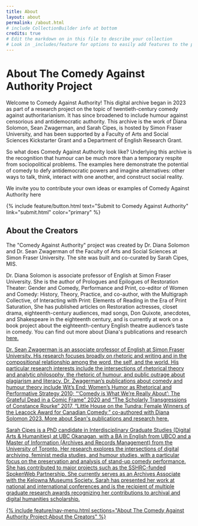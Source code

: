 ```yaml
---
title: About
layout: about
permalink: /about.html
# include CollectionBuilder info at bottom
credits: true
# Edit the markdown on in this file to describe your collection
# Look in _includes/feature for options to easily add features to the page
---
```


# About The Comedy Against Authority Project


Welcome to Comedy Against Authority! This digital archive began in 2023 as part of a research project on the topic of twentieth-century comedy against authoritarianism. It has since broadened to include humour against censorious and antidemocratic authority. This archive is the work of Diana Solomon, Sean Zwagerman, and Sarah Cipes, is hosted by Simon Fraser University, and has been supported by a Faculty of Arts and Social Sciences Kickstarter Grant and a Department of English Research Grant.

So what does Comedy Against Authority look like? Underlying this archive is the recognition that humour can be much more than a temporary respite from sociopolitical problems. The examples here demonstrate the potential of comedy to defy antidemocratic powers and imagine alternatives: other ways to talk, think, interact with one another, and construct social reality.
 
We invite you to contribute your own ideas or examples of Comedy Against Authority here 

{% include feature/button.html text="Submit to Comedy Against Authority" link="submit.html" color="primary" %}


## About the Creators

The "Comedy Against Authority" project was created by Dr. Diana Solomon and Dr. Sean Zwagerman of the Faculty of Arts and Social Sciences at Simon Fraser University. The site was built and co-curated by Sarah Cipes, MIS.

Dr. Diana Solomon is associate professor of English at Simon Fraser University. She is the author of Prologues and Epilogues of Restoration Theater: Gender and Comedy, Performance and Print, co-editor of Women and Comedy: History, Theory, Practice, and co-author, with the Multigraph Collective, of Interacting with Print: Elements of Reading in the Era of Print Saturation, She has published articles on Restoration actresses, closet drama, eighteenth-century audiences, mad songs, Don Quixote, anecdotes, and Shakespeare in the eighteenth century, and is currently at work on a book project about the eighteenth-century English theatre audience’s taste in comedy. You can find out more about Diana's publications and research <a href="https://www.sfu.ca/english/people-dir/faculty/diana-solomon.html">here.

Dr. Sean Zwagerman is an associate professor of English at Simon Fraser University. His research focuses broadly on rhetoric and writing and in the compositional relationship among the word, the self, and the world. His particular research interests include the intersections of rhetorical theory and analytic philosophy, the rhetoric of humour, and public outrage about plagiarism and literacy. Dr. Zwagerman’s publications about comedy and humour theory include Wit’s End: Women’s Humor as Rhetorical and Performative Strategy 2010; “‘Comedy is What We’re Really About’: The Grateful Dead in a Comic Frame” 2020 and “The Scholarly Transgressions of Constance Rourke” 2017, “Little House on the Tundra: Female Winners of the Leacock Award for Canadian Comedy,” co-authored with Diana Solomon 2023. More about Sean's publications and research <a href="https://www.sfu.ca/english/people-dir/faculty/sean-zwagerman.html">here.

Sarah Cipes is a PhD candidate in Interdisciplinary Graduate Studies (Digital Arts & Humanities) at UBC Okanagan, with a BA in English from UBCO and a Master of Information (Archives and Records Management) from the University of Toronto. Her research explores the intersections of digital archiving, feminist media studies, and humour studies, with a particular focus on the preservation and analysis of stand-up comedy performance. She has contributed to major projects such as the SSHRC-funded <a href="https://spokenweb.ca/"> SpokenWeb Partnership. She currently serves as an Archives Associate with the Kelowna Museums Society. Sarah has presented her work at national and international conferences and is the recipient of multiple graduate research awards recognizing her contributions to archival and digital humanities scholarship.


{% include feature/nav-menu.html sections="About The Comedy Against Authority Project;About the Creators" %}